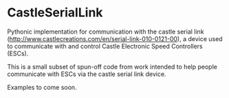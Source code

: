 # CastleSerialLink
Pythonic implementation for communication with the castle serial link (http://www.castlecreations.com/en/serial-link-010-0121-00), a device used to communicate with and control Castle Electronic Speed Controllers (ESCs).

This is a small subset of spun-off code from work intended to help people communicate with ESCs via the castle serial link device. 

Examples to come soon.
